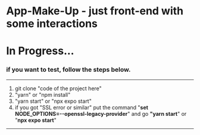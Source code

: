 # App-Make-Up - just front-end with some interactions

<h1>In Progress... </h1>


<h3>if you want to test, follow the steps below. </h3>

<hr>
<ol>
<li>git clone "code of the project here"
<li>"yarn" or "npm install"
<li>"yarn start" or "npx expo start"
<li>if you got "SSL error or similar" put the command "<strong>set NODE_OPTIONS=--openssl-legacy-provider</strong>" and go <strong>"yarn start</strong>"
or "<strong>npx expo start</strong>"
</ol>

<hr>

